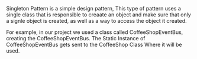 Singleton Pattern is a simple design pattern, This type of pattern uses a single class that is responsible to creaate an object and make sure that only a signle object is created, as well as a way to access the object it created. 

For example, in our project we used a class called CoffeeShopEventBus, creating the CoffeeShopEventBus. The Static Instance of CoffeeShopEventBus gets sent to the CoffeeShop Class Where it will be used.

